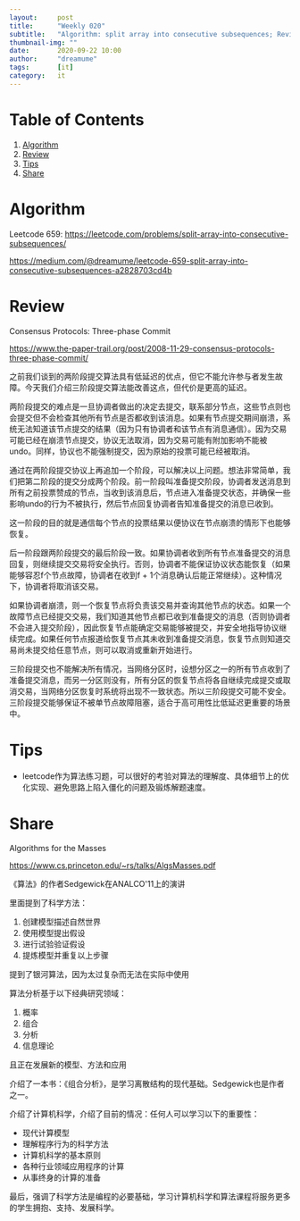 ```yaml
---
layout:     post
title:      "Weekly 020"
subtitle:   "Algorithm: split array into consecutive subsequences; Review: Consensus Protocols: Three-phase Commit; Share: Algorithms for the Masses"
thumbnail-img: ""
date:       2020-09-22 10:00
author:     "dreamume"
tags: 		[it]
category:   it
---
```


# Table of Contents

1.  [Algorithm](#org6ef476f)
2.  [Review](#org039c06c)
3.  [Tips](#orge2a7e4b)
4.  [Share](#org6cbbd6f)


<a id="org6ef476f"></a>

# Algorithm

Leetcode 659: <https://leetcode.com/problems/split-array-into-consecutive-subsequences/>

<https://medium.com/@dreamume/leetcode-659-split-array-into-consecutive-subsequences-a2828703cd4b>


<a id="org039c06c"></a>

# Review

Consensus Protocols: Three-phase Commit

<https://www.the-paper-trail.org/post/2008-11-29-consensus-protocols-three-phase-commit/>

之前我们谈到的两阶段提交算法具有低延迟的优点，但它不能允许参与者发生故障。今天我们介绍三阶段提交算法能改善这点，但代价是更高的延迟。

两阶段提交的难点是一旦协调者做出的决定去提交，联系部分节点，这些节点则也会提交但不会检查其他所有节点是否都收到该消息。如果有节点提交期间崩溃，系统无法知道该节点提交的结果（因为只有协调者和该节点有消息通信）。因为交易可能已经在崩溃节点提交，协议无法取消，因为交易可能有附加影响不能被undo。同样，协议也不能强制提交，因为原始的投票可能已经被取消。

通过在两阶段提交协议上再追加一个阶段，可以解决以上问题。想法非常简单，我们把第二阶段的提交分成两个阶段。前一阶段叫准备提交阶段，协调者发送消息到所有之前投票赞成的节点，当收到该消息后，节点进入准备提交状态，并确保一些影响undo的行为不被执行，然后节点回复协调者告知准备提交的消息已收到。

这一阶段的目的就是通信每个节点的投票结果以便协议在节点崩溃的情形下也能够恢复。

后一阶段跟两阶段提交的最后阶段一致。如果协调者收到所有节点准备提交的消息回复，则继续提交交易将安全执行。否则，协调者不能保证协议状态能恢复（如果能够容忍f个节点故障，协调者在收到f + 1个消息确认后能正常继续）。这种情况下，协调者将取消该交易。

如果协调者崩溃，则一个恢复节点将负责该交易并查询其他节点的状态。如果一个故障节点已经提交交易，我们知道其他节点都已收到准备提交的消息（否则协调者不会进入提交阶段），因此恢复节点能确定交易能够被提交，并安全地指导协议继续完成。如果任何节点报道给恢复节点其未收到准备提交消息，恢复节点则知道交易尚未提交给任意节点，则可以取消或重新开始进行。

三阶段提交也不能解决所有情况，当网络分区时，设想分区之一的所有节点收到了准备提交消息，而另一分区则没有，所有分区的恢复节点将各自继续完成提交或取消交易，当网络分区恢复时系统将出现不一致状态。所以三阶段提交可能不安全。三阶段提交能够保证不被单节点故障阻塞，适合于高可用性比低延迟更重要的场景中。


<a id="orge2a7e4b"></a>

# Tips

-   leetcode作为算法练习题，可以很好的考验对算法的理解度、具体细节上的优化实现、避免思路上陷入僵化的问题及锻炼解题速度。


<a id="org6cbbd6f"></a>

# Share

Algorithms for the Masses

<https://www.cs.princeton.edu/~rs/talks/AlgsMasses.pdf>

《算法》的作者Sedgewick在ANALCO'11上的演讲

里面提到了科学方法：

1.  创建模型描述自然世界
2.  使用模型提出假设
3.  进行试验验证假设
4.  提炼模型并重复以上步骤

提到了银河算法，因为太过复杂而无法在实际中使用

算法分析基于以下经典研究领域：

1.  概率
2.  组合
3.  分析
4.  信息理论

且正在发展新的模型、方法和应用

介绍了一本书：《组合分析》，是学习离散结构的现代基础。Sedgewick也是作者之一。

介绍了计算机科学，介绍了目前的情况：任何人可以学习以下的重要性：

-   现代计算模型
-   理解程序行为的科学方法
-   计算机科学的基本原则
-   各种行业领域应用程序的计算
-   从事终身的计算的准备

最后，强调了科学方法是编程的必要基础，学习计算机科学和算法课程将服务更多的学生拥抱、支持、发展科学。

